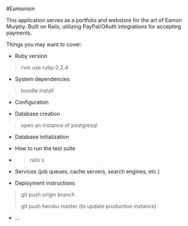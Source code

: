 #Eamonism

This application serves as a portfolio and webstore for the art of Eamon Murphy.
Built on Rails, utilizing PayPal/OAuth integrations for accepting payments.

Things you may want to cover:

* Ruby version
>rvm use ruby-2.2.4

* System dependencies
>bundle install

* Configuration

* Database creation
>open an instance of postgresql

* Database initialization

* How to run the test suite
* >rails s

* Services (job queues, cache servers, search engines, etc.)

* Deployment instructions
>git push origin branch
>
>git push heroku master (to update production instance)

* ...


